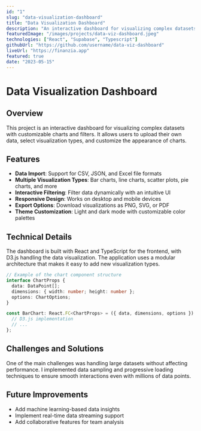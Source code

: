 ```yaml
---
id: "1"
slug: "data-visualization-dashboard"
title: "Data Visualization Dashboard"
description: "An interactive dashboard for visualizing complex datasets with customizable charts and filters."
featuredImage: "/images/projects/data-viz-dashboard.jpeg"
technologies: ["React", "Supabase", "Typescript"]
githubUrl: "https://github.com/username/data-viz-dashboard"
liveUrl: "https://finanzia.app"
featured: true
date: "2023-05-15"
---
```


# Data Visualization Dashboard

## Overview

This project is an interactive dashboard for visualizing complex datasets with customizable charts and filters. It allows users to upload their own data, select visualization types, and customize the appearance of charts.

## Features

- **Data Import**: Support for CSV, JSON, and Excel file formats
- **Multiple Visualization Types**: Bar charts, line charts, scatter plots, pie charts, and more
- **Interactive Filtering**: Filter data dynamically with an intuitive UI
- **Responsive Design**: Works on desktop and mobile devices
- **Export Options**: Download visualizations as PNG, SVG, or PDF
- **Theme Customization**: Light and dark mode with customizable color palettes

## Technical Details

The dashboard is built with React and TypeScript for the frontend, with D3.js handling the data visualization. The application uses a modular architecture that makes it easy to add new visualization types.

```typescript
// Example of the chart component structure
interface ChartProps {
  data: DataPoint[];
  dimensions: { width: number; height: number };
  options: ChartOptions;
}

const BarChart: React.FC<ChartProps> = ({ data, dimensions, options }) => {
  // D3.js implementation
  // ...
};
```

## Challenges and Solutions

One of the main challenges was handling large datasets without affecting performance. I implemented data sampling and progressive loading techniques to ensure smooth interactions even with millions of data points.

## Future Improvements

- Add machine learning-based data insights
- Implement real-time data streaming support
- Add collaborative features for team analysis
